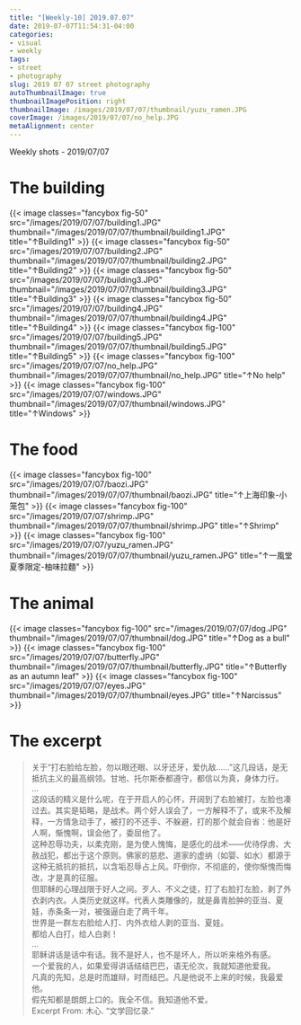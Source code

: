 ```yaml
---
title: "[Weekly-10] 2019.07.07"
date: 2019-07-07T11:54:31-04:00
categories:
- visual
- weekly
tags:
- street
- photography
slug: 2019 07 07 street photography
autoThumbnailImage: true
thumbnailImagePosition: right
thumbnailImage: /images/2019/07/07/thumbnail/yuzu_ramen.JPG
coverImage: /images/2019/07/07/no_help.JPG
metaAlignment: center
---
```


Weekly shots - 2019/07/07
<!--more-->
<!-- toc -->

# The building
{{< image classes="fancybox fig-50" src="/images/2019/07/07/building1.JPG" thumbnail="/images/2019/07/07/thumbnail/building1.JPG" title="↑Building1" >}}
{{< image classes="fancybox fig-50" src="/images/2019/07/07/building2.JPG" thumbnail="/images/2019/07/07/thumbnail/building2.JPG" title="↑Building2" >}}
{{< image classes="fancybox fig-50" src="/images/2019/07/07/building3.JPG" thumbnail="/images/2019/07/07/thumbnail/building3.JPG" title="↑Building3" >}}
{{< image classes="fancybox fig-50" src="/images/2019/07/07/building4.JPG" thumbnail="/images/2019/07/07/thumbnail/building4.JPG" title="↑Building4" >}}
{{< image classes="fancybox fig-100" src="/images/2019/07/07/building5.JPG" thumbnail="/images/2019/07/07/thumbnail/building5.JPG" title="↑Building5" >}}
{{< image classes="fancybox fig-100" src="/images/2019/07/07/no_help.JPG" thumbnail="/images/2019/07/07/thumbnail/no_help.JPG" title="↑No help" >}}
{{< image classes="fancybox fig-100" src="/images/2019/07/07/windows.JPG" thumbnail="/images/2019/07/07/thumbnail/windows.JPG" title="↑Windows" >}}

# The food 
{{< image classes="fancybox fig-100" src="/images/2019/07/07/baozi.JPG" thumbnail="/images/2019/07/07/thumbnail/baozi.JPG" title="↑上海印象-小笼包" >}}
{{< image classes="fancybox fig-100" src="/images/2019/07/07/shrimp.JPG" thumbnail="/images/2019/07/07/thumbnail/shrimp.JPG" title="↑Shrimp" >}}
{{< image classes="fancybox fig-100" src="/images/2019/07/07/yuzu_ramen.JPG" thumbnail="/images/2019/07/07/thumbnail/yuzu_ramen.JPG" title="↑一風堂夏季限定-柚味拉麵" >}}

# The animal
{{< image classes="fancybox fig-100" src="/images/2019/07/07/dog.JPG" thumbnail="/images/2019/07/07/thumbnail/dog.JPG" title="↑Dog as a bull" >}}
{{< image classes="fancybox fig-100" src="/images/2019/07/07/butterfly.JPG" thumbnail="/images/2019/07/07/thumbnail/butterfly.JPG" title="↑Butterfly as an autumn leaf" >}}
{{< image classes="fancybox fig-100" src="/images/2019/07/07/eyes.JPG" thumbnail="/images/2019/07/07/thumbnail/eyes.JPG" title="↑Narcissus" >}}

# The excerpt
>关于“打右脸给左脸，勿以眼还眼、以牙还牙，爱仇敌……”这几段话，是无抵抗主义的最高纲领。甘地、托尔斯泰都遵守，都信以为真，身体力行。  
...  
这段话的精义是什么呢，在于开启人的心怀，开阔到了右脸被打，左脸也凑过去。其实是韬略，是战术。两个好人误会了，一方解释不了，或来不及解释，一方情急动手了，被打的不还手、不躲避，打的那个就会自省：他是好人啊，惭愧啊，误会他了，委屈他了。  
这种忍辱功夫，以柔克刚，是为使人愧悔，是感化的战术——优待俘虏、大赦战犯，都出于这个原则。佛家的慈悲、道家的虚纳（如婴、如水）都源于这种无抵抗的抵抗，以含垢忍辱占上风。吓倒你，不彻底的，使你惭愧而悔改，才是真的征服。  
但耶稣的心理战限于好人之间。歹人、不义之徒，打了右脸打左脸，剥了外衣剥内衣。人类历史就这样。代表人类雕像的，就是鼻青脸肿的亚当、夏娃，赤条条一对，被强逼白走了两千年。  
世界是一群左右脸给人打、内外衣给人剥的亚当、夏娃。  
都给人白打，给人白剥！  
...  
耶稣讲话是话中有话。我不是好人，也不是坏人，所以听来格外有感。  
一个爱我的人，如果爱得讲话结结巴巴，语无伦次，我就知道他爱我。  
凡真的先知，总是时而雄辩，时而结巴。凡是他说不上来的时候，我最爱他。  
假先知都是朗朗上口的。我全不信。我知道他不爱。  
Excerpt From: 木心. “文学回忆录.” 
